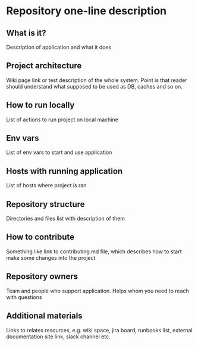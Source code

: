 # Repository one-line description

## What is it?
Description of application and what it does


## Project architecture
Wiki page link or test description of the whole system. Point is that
reader should understand what supposed to be used as DB, caches and so on.


## How to run locally
List of actions to run project on local machine


## Env vars
List of env vars to start and use application


## Hosts with running application
List of hosts where project is ran


## Repository structure
Directories and files list with description of them


## How to contribute
Something like link to contributing.md file, which describes how to start
make some changes into the project


## Repository owners
Team and people who support application. Helps whom you need to reach with
questions


## Additional materials
Links to relates resources, e.g. wiki space, jira board, runbooks list,
external documentation site link, slack channel etc.
